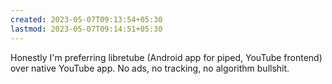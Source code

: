 ```yaml
---
created: 2023-05-07T09:13:54+05:30
lastmod: 2023-05-07T09:14:51+05:30
---
```


Honestly I'm preferring libretube (Android app for piped, YouTube frontend) over native YouTube app. No ads, no tracking, no algorithm bullshit.
